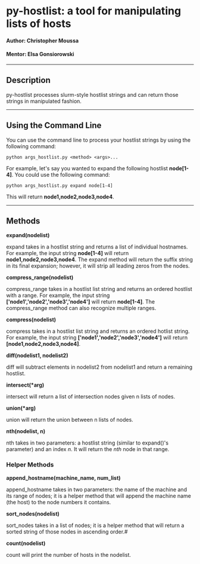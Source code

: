 # py-hostlist: a tool for manipulating lists of hosts

#### Author: Christopher Moussa
#### Mentor: Elsa Gonsiorowski
****
## Description

py-hostlist processes slurm-style hostlist strings and can return those strings in manipulated fashion. 
****

## Using the Command Line 

You can use the command line to process your hostlist strings by using the following command:

`python args_hostlist.py <method> <args>...`

For example, let's say you wanted to expand the following hostlist **node[1-4]**. You could use the following command:

`python args_hostlist.py expand node[1-4]`

This will return **node1,node2,node3,node4**.

****

## Methods

**expand(nodelist)**

expand takes in a hostlist string and returns a list of individual hostnames. For example, the input string **node[1-4]** will return **node1,node2,node3,node4**. The expand method will return the suffix string in its final expansion; however, it will strip all leading zeros from the nodes.

**compress_range(nodelist)**

compress_range takes in a hostlist list string and returns an ordered hostlist with a range. For example, the input string **['node1','node2','node3','node4']** will return **node[1-4]**. The compress_range method can also recognize multiple ranges.

**compress(nodelist)**

compress takes in a hostlist list string and returns an ordered hotlist string. For example, the input string **['node1','node2','node3','node4']** will return **[node1,node2,node3,node4]**.

**diff(nodelist1, nodelist2)**

diff will subtract elements in nodelist2 from nodelist1 and return a remaining hostlist. 

**intersect(\*arg)**

intersect will return a list of intersection nodes given n lists of nodes.

**union(\*arg)**

union will return the union between n lists of nodes.

**nth(nodelist, n)**

nth takes in two parameters: a hostlist string (similar to expand()'s parameter) and an index *n*. It will return the *nth* node in that range. 

### Helper Methods

**append_hostname(machine_name, num_list)**

append_hostname takes in two parameters: the name of the machine and its range of nodes; it is a helper method that will append the machine name (the host) to the node numbers it contains.

**sort_nodes(nodelist)**

sort_nodes takes in a list of nodes; it is a helper method that will return a sorted string of those nodes in ascending order.#

**count(nodelist)**

count will print the number of hosts in the nodelist.